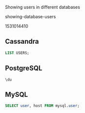 Showing users in different databases

showing-database-users

1531014410

Cassandra
---------

```sql
LIST USERS;
```

PostgreSQL
----------

```
\du
```

MySQL
-----

```sql
SELECT user, host FROM mysql.user;
```
